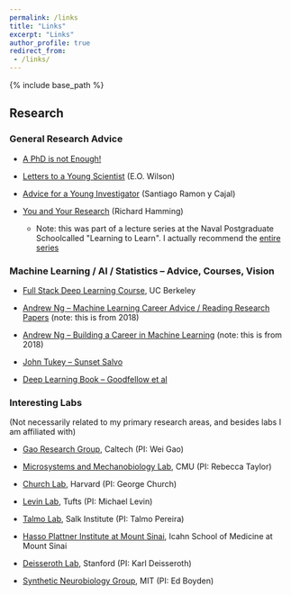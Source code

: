 ```yaml
---                                                                         
permalink: /links 
title: "Links"
excerpt: "Links"
author_profile: true
redirect_from:
 - /links/
---
```

{% include base_path %}

## Research

### General Research Advice

* [A PhD is not Enough!](http://hep.tsinghua.edu.cn/training/courses/gauge.html/advise/A%20PhD%20is%20not%20enough.pdf)

* [Letters to a Young Scientist](https://www.amazon.com/Letters-Young-Scientist-Edward-Wilson/dp/0871403773) (E.O. Wilson)

* [Advice for a Young Investigator](https://direct.mit.edu/books/book/3962/Advice-for-a-Young-Investigator) (Santiago Ramon y Cajal)

* [You and Your Research](https://www.cs.virginia.edu/~robins/YouAndYourResearch.html) (Richard Hamming)

  * Note: this was part of a lecture series at the Naval Postgraduate Schoolcalled "Learning to Learn". I actually recommend the [entire series](https://youtube.com/playlist?list=PL2FF649D0C4407B30)

### Machine Learning / AI / Statistics – Advice, Courses, Vision

* [Full Stack Deep Learning Course](https://fullstackdeeplearning.com), UC Berkeley

* [Andrew Ng – Machine Learning Career Advice / Reading Research Papers](https://www.youtube.com/watch?v=733m6qBH-jI) (note: this is from 2018)

* [Andrew Ng – Building a Career in Machine Learning](https://www.youtube.com/watch?v=4kiHsIaK9_w) (note: this is from 2018)

* [John Tukey – Sunset Salvo](http://www-stat.wharton.upenn.edu/~steele/HoldingPen/SunsetSalvo.pdf)

* [Deep Learning Book – Goodfellow et al](https://www.deeplearningbook.org)

### Interesting Labs

(Not necessarily related to my primary research areas, and besides labs I am affiliated with)

* [Gao Research Group](http://www.gao.caltech.edu), Caltech (PI: Wei Gao)

* [Microsystems and Mechanobiology Lab](https://www.andrew.cmu.edu/user/bex/), CMU (PI: Rebecca Taylor)

* [Church Lab](https://arep.med.harvard.edu), Harvard (PI: George Church)

* [Levin Lab](https://ase.tufts.edu/biology/labs/levin/), Tufts (PI: Michael Levin)

* [Talmo Lab](https://talmolab.org), Salk Institute (PI: Talmo Pereira)

* [Hasso Plattner Institute at Mount Sinai](https://www.hpims.org), Icahn School of Medicine at Mount Sinai

* [Deisseroth Lab](https://web.stanford.edu/group/dlab/), Stanford (PI: Karl Deisseroth)

* [Synthetic Neurobiology Group](http://syntheticneurobiology.org), MIT (PI: Ed Boyden)
